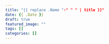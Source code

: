 ```yaml
---
title: "{{ replace .Name "-" " " | title }}"
date: {{ .Date }}
draft: true
featured_image: ""
tags: []
categories: []
---
```


